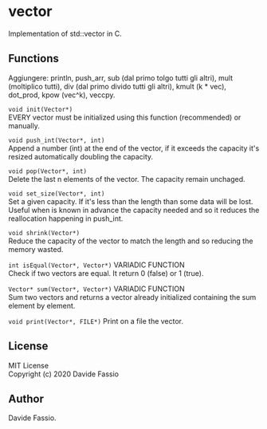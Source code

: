 # vector
Implementation of std::vector in C.

## Functions
Aggiungere: println, push_arr, sub (dal primo tolgo tutti gli altri), mult (moltiplico tutti), div (dal primo divido tutti gli altri), kmult (k * vec), dot_prod, kpow (vec^k), veccpy.

```void init(Vector*)``` \
EVERY vector must be initialized using this function (recommended) or manually.

```void push_int(Vector*, int)``` \
Append a number (int) at the end of the vector, if it exceeds the capacity it's resized automatically doubling the capacity. 

```void pop(Vector*, int)``` \
Delete the last n elements of the vector. The capacity remain unchaged.

```void set_size(Vector*, int)``` \
Set a given capacity. If it's less than the length than some data will be lost. Useful when is known in advance the capacity needed and so it reduces the reallocation happening in push_int.

```void shrink(Vector*)``` \
Reduce the capacity of the vector to match the length and so reducing the memory wasted.

```int isEqual(Vector*, Vector*)``` VARIADIC FUNCTION\
Check if two vectors are equal. It return 0 (false) or 1 (true).

```Vector* sum(Vector*, Vector*)``` VARIADIC FUNCTION\
Sum two vectors and returns a vector already initialized containing the sum element by element.

```void print(Vector*, FILE*)``` 
Print on a file the vector.

## License
MIT License \
Copyright (c) 2020 Davide Fassio

## Author
Davide Fassio.
